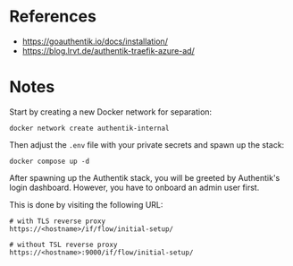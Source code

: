 # References

- https://goauthentik.io/docs/installation/
- https://blog.lrvt.de/authentik-traefik-azure-ad/

# Notes

Start by creating a new Docker network for separation:

````
docker network create authentik-internal
````

Then adjust the `.env` file with your private secrets and spawn up the stack:

````
docker compose up -d
````

After spawning up the Authentik stack, you will be greeted by Authentik's login dashboard. However, you have to onboard an admin user first. 

This is done by visiting the following URL: 

````
# with TLS reverse proxy
https://<hostname>/if/flow/initial-setup/

# without TSL reverse proxy
https://<hostname>:9000/if/flow/initial-setup/
````
